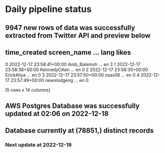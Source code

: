 # Daily pipeline status
## 9947 new rows of data was successfully extracted from Twitter API and preview below
##                time_created  screen_name  ... lang likes
0 2022-12-17 23:58:41+00:00  Amb_Balemoh  ...   en     3
1 2022-12-17 23:58:38+00:00  KennedyCKen  ...   en     0
2 2022-12-17 23:58:35+00:00   ErickAliya  ...   en     0
3 2022-12-17 23:57:50+00:00       osas56  ...   en     0
4 2022-12-17 23:57:49+00:00  newslodgeng  ...   en     0

[5 rows x 14 columns]
## AWS Postgres Database was successfully updated at  02:06 on 2022-12-18
## Database currently at (78851,) distinct records
### Next update at 2022-12-19
